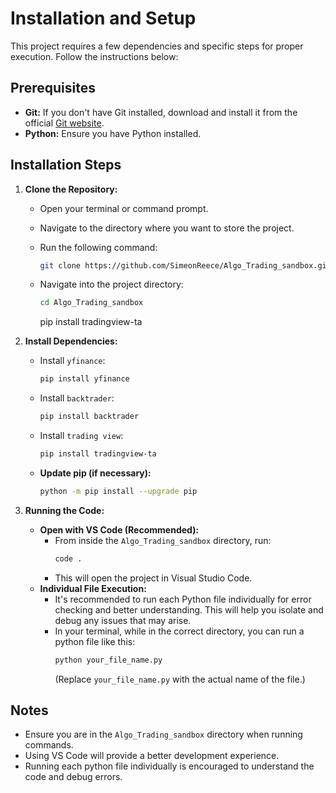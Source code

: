 
# Installation and Setup

This project requires a few dependencies and specific steps for proper execution. Follow the instructions below:

## Prerequisites

* **Git:** If you don't have Git installed, download and install it from the official [Git website](https://git-scm.com/).
* **Python:** Ensure you have Python installed.

## Installation Steps

1.  **Clone the Repository:**
    * Open your terminal or command prompt.
    * Navigate to the directory where you want to store the project.
    * Run the following command:
        ```bash
        git clone https://github.com/SimeonReece/Algo_Trading_sandbox.git
        ```
    * Navigate into the project directory:
        ```bash
        cd Algo_Trading_sandbox
        ```

        pip install tradingview-ta
      
2.  **Install Dependencies:**
    * Install `yfinance`:
        ```bash
        pip install yfinance
        ```
    * Install `backtrader`:
        ```bash
        pip install backtrader
        ```
    * Install `trading view`:
        ```bash
        pip install tradingview-ta
        ```
    * **Update pip (if necessary):**
        ```bash
        python -m pip install --upgrade pip
        ```

3.  **Running the Code:**
    * **Open with VS Code (Recommended):**
        * From inside the `Algo_Trading_sandbox` directory, run:
            ```bash
            code .
            ```
        * This will open the project in Visual Studio Code.
    * **Individual File Execution:**
        * It's recommended to run each Python file individually for error checking and better understanding. This will help you isolate and debug any issues that may arise.
        * In your terminal, while in the correct directory, you can run a python file like this:
            ```bash
            python your_file_name.py
            ```
            (Replace `your_file_name.py` with the actual name of the file.)

## Notes

* Ensure you are in the `Algo_Trading_sandbox` directory when running commands.
* Using VS Code will provide a better development experience.
* Running each python file individually is encouraged to understand the code and debug errors.

